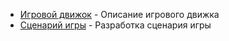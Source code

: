 - [Игровой движок](gameEngine.md) - Описание игрового движка
- [Сценарий игры](scenario.md) - Разработка сценария игры